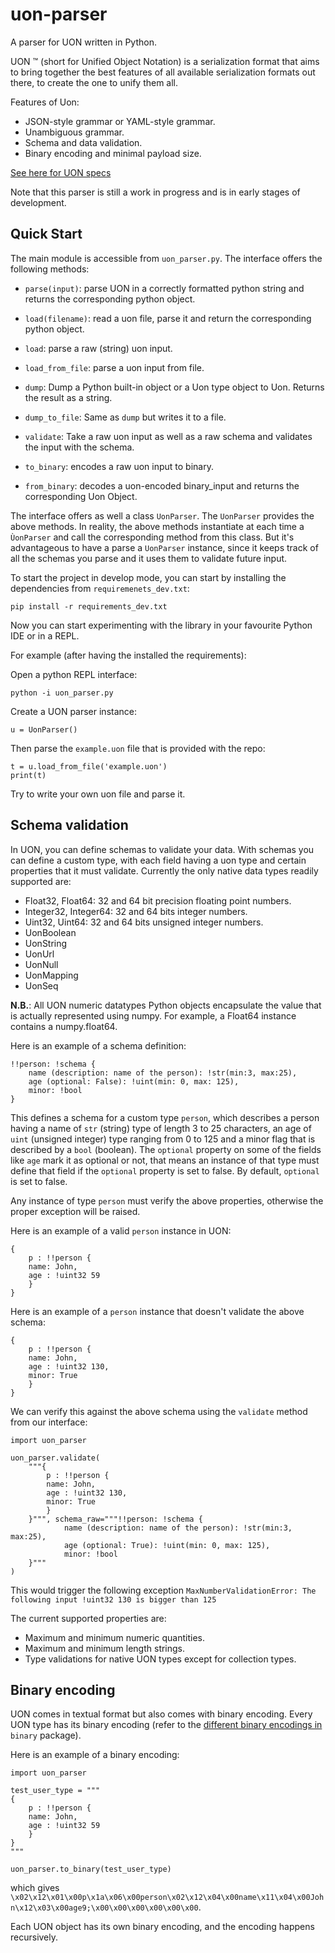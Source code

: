 # uon-parser
A parser for UON written in Python.

UON ™ (short for Unified Object Notation) is a serialization format that aims to bring together the best features of all available serialization formats out there, to create the one to unify them all. 

Features of Uon:
- JSON-style grammar or YAML-style grammar.
- Unambiguous grammar.
- Schema and data validation.
- Binary encoding and minimal payload size.

[See here for UON specs](https://github.com/uon-language/specification/blob/master/spec.md)

Note that this parser is still a work in progress and is in early stages of development.

## Quick Start

The main module is accessible from `uon_parser.py`. The interface offers the following methods:
- `parse(input)`: parse UON in a correctly formatted python string and returns the corresponding python object.
- `load(filename)`: read a uon file, parse it and return the corresponding python object.

- `load`: parse a raw (string) uon input.
- `load_from_file`: parse a uon input from file.
- `dump`: Dump a Python built-in object or a Uon type object to Uon. Returns the result as a string.
- `dump_to_file`: Same as `dump` but writes it to a file.
- `validate`: Take a raw uon input as well as a raw schema and validates
the input with the schema.
- `to_binary`: encodes a raw uon input to binary.
- `from_binary`: decodes a uon-encoded binary_input and returns the corresponding Uon Object.

The interface offers as well a class `UonParser`. The `UonParser` provides the above methods. In reality,  the above methods instantiate at each time a `ÙonParser` and call the corresponding method from this class. But it's advantageous to have a parse a `UonParser` instance, since it keeps track of all the schemas you parse and it uses them to validate future input.


To start the project in develop mode, you can start by installing the dependencies from `requiremenets_dev.txt`:
```
pip install -r requirements_dev.txt
```

Now you can start experimenting with the library in your favourite Python IDE or in a REPL.

For example (after having the installed the requirements):

Open a python REPL interface: 

```
python -i uon_parser.py
```

Create a UON parser instance:

```
u = UonParser()
```

Then parse the `example.uon` file that is provided with the repo:

```
t = u.load_from_file('example.uon')
print(t)
```

Try to write your own uon file and parse it. 

## Schema validation
In UON, you can define schemas to validate your data. With schemas you can define a custom type, with each field having a uon type and certain properties that it must validate. Currently the only native data types readily supported are:
- Float32, Float64: 32 and 64 bit precision floating point numbers.
- Integer32, Integer64: 32 and 64 bits integer numbers.
- Uint32, Uint64: 32 and 64 bits unsigned integer numbers.
- UonBoolean
- UonString
- UonUrl
- UonNull
- UonMapping
- UonSeq

**N.B.**: All UON numeric datatypes Python objects encapsulate the value that is actually represented using numpy. For example, a Float64 instance contains a numpy.float64.

Here is an example of a schema definition:
```
!!person: !schema {
    name (description: name of the person): !str(min:3, max:25),
    age (optional: False): !uint(min: 0, max: 125),
    minor: !bool
}
```

This defines a schema for a custom type `person`, which describes a person having a name of `str` (string) type of length 3 to 25 characters, an age of `uint` (unsigned integer) type ranging from 0 to 125 and a minor flag that is described by a `bool` (boolean). The `optional` property on some of the fields like `age` mark it as optional or not, that means an instance of that type must define that field if the `optional` property is set to false. By default, `optional` is set to false.

Any instance of type `person` must verify the above properties, otherwise the proper exception will be raised.

Here is an example of a valid `person` instance in UON:

```
{
    p : !!person {
    name: John,
    age : !uint32 59
    }
}
```

Here is an example of a `person` instance that doesn't validate the above schema:
```
{
    p : !!person {
    name: John,
    age : !uint32 130,
    minor: True
    }
}
```
We can verify this against the above schema using the `validate` method from our interface:

```
import uon_parser

uon_parser.validate(
    """{
        p : !!person {
        name: John,
        age : !uint32 130,
        minor: True
        }
    }""", schema_raw="""!!person: !schema {
            name (description: name of the person): !str(min:3, max:25),
            age (optional: True): !uint(min: 0, max: 125),
            minor: !bool
    }"""
)
```

This would trigger the following exception `MaxNumberValidationError: The following input !uint32 130 is bigger than 125`


The current supported properties are:
- Maximum and minimum numeric quantities.
- Maximum and minimum length strings.
- Type validations for native UON types except for collection types.

## Binary encoding
UON comes in textual format but also comes with binary encoding. Every UON type has its binary encoding (refer to the [different binary encodings in ](binary/binary_serialization.uon) `binary` package).

Here is an example of a binary encoding:
```
import uon_parser

test_user_type = """
{
    p : !!person {
    name: John,
    age : !uint32 59
    }
}
"""

uon_parser.to_binary(test_user_type)
```

which gives `\x02\x12\x01\x00p\x1a\x06\x00person\x02\x12\x04\x00name\x11\x04\x00John\x12\x03\x00age9;\x00\x00\x00\x00\x00\x00`.

Each UON object has its own binary encoding, and the encoding happens recursively.